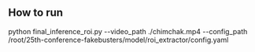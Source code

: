 ## How to run
python final_inference_roi.py --video_path ./chimchak.mp4 --config_path /root/25th-conference-fakebusters/model/roi_extractor/config.yaml
